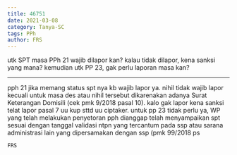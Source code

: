 ```yaml
---
title: 46751
date: 2021-03-08
category: Tanya-SC
tags: PPh
author: FRS
---
```


utk SPT masa PPh 21 wajib dilapor kan? kalau tidak dilapor, kena sanksi yang mana? kemudian utk PP 23, gak perlu laporan masa kan?

---

pph 21 jika memang status spt nya kb wajib lapor ya. nihil tidak wajib lapor kecuali untuk masa des atau nihil tersebut dikarenakan adanya Surat Keterangan Domisili (cek pmk 9/2018 pasal 10). kalo gak lapor kena sanksi telat lapor pasal 7 uu kup sttd uu ciptaker. untuk pp 23 tidak perlu ya, WP yang telah melakukan penyetoran pph dianggap telah menyampaikan spt sesuai dengan tanggal validasi ntpn yang tercantum pada ssp atau sarana administrasi lain yang dipersamakan dengan ssp (pmk 99/2018 ps

`FRS`
